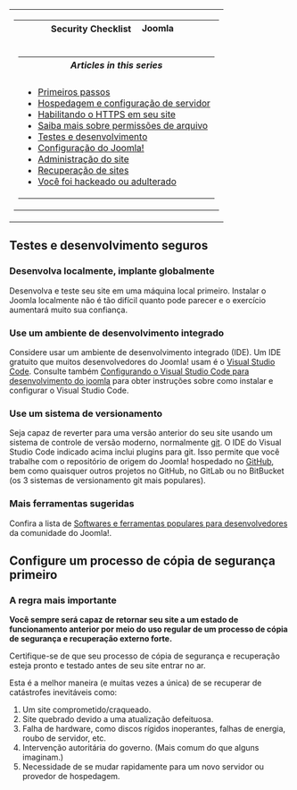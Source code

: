 <!-- Filename: Security_Checklist/Testing_and_Development / Display title: Lista de verificação de segurança/Testes e desenvolvimento -->

<table class="navbox" data-cellspacing="0">

<tbody>
<tr class="odd">
<td><table class="nowraplinks navbox-inner" data-cellspacing="0">

<tbody>
<tr class="header">
<th colspan="2" class="navbox-title" scope="col">Security Checklist <img
src="https://docs.joomla.org/images/7/7b/Compat_icon_CMS.png"
decoding="async" data-file-width="87" data-file-height="17" width="87"
height="17" alt="Joomla CMS" /></th>
</tr>
&#10;<tr class="odd">
<td></td>
<td></td>
</tr>
<tr class="even">
<td colspan="2" class="navbox-abovebelow"></td>
</tr>
<tr class="odd">
<td></td>
<td></td>
</tr>
<tr class="even">
<td colspan="2" class="navbox-list navbox-odd"><table
class="nowraplinks navbox-subgroup" data-cellspacing="0">

<tbody>
<tr class="header">
<th colspan="2" class="navbox-title" scope="col"><em>Articles in this
series</em></th>
</tr>
&#10;<tr class="odd">
<td></td>
<td></td>
</tr>
<tr class="even">
<td colspan="2" class="navbox-list navbox-odd"><ul>
<li><a href="https://docs.joomla.org/Security_Checklist/Getting_Started"
title="Special:MyLanguage/Security Checklist/Getting Started">Primeiros
passos</a></li>
<li><a
href="https://docs.joomla.org/Security_Checklist/Hosting_and_Server_Setup"
title="Special:MyLanguage/Security Checklist/Hosting and Server Setup">Hospedagem
e configuração de servidor</a></li>
<li><a href="https://docs.joomla.org/Enabling_HTTPS_on_your_site"
title="Special:MyLanguage/Enabling HTTPS on your site">Habilitando o
HTTPS em seu site</a></li>
<li><a
href="https://docs.joomla.org/Security_Checklist/Where_can_you_learn_more_about_file_permissions%3F"
title="Special:MyLanguage/Security Checklist/Where can you learn more about file permissions?">Saiba
mais sobre permissões de arquivo</a></li>
<li><a
href="https://docs.joomla.org/Security_Checklist/Testing_and_Development"
title="Special:MyLanguage/Security Checklist/Testing and Development">Testes
e desenvolvimento</a></li>
<li><a href="https://docs.joomla.org/Security_Checklist/Joomla!_Setup"
title="Special:MyLanguage/Security Checklist/Joomla! Setup">Configuração
do Joomla!</a></li>
<li><a
href="https://docs.joomla.org/Security_Checklisthttps://docs.joomla.org/Security%20Checklist/Site%20Administration">Administração
do site</a></li>
<li><a
href="https://docs.joomla.org/Security_Checklisthttps://docs.joomla.org/Security%20Checklist/Site%20Recovery">Recuperação
de sites</a></li>
<li><a
href="https://docs.joomla.org/Security_Checklist/You_have_been_hacked_or_defaced"
title="Special:MyLanguage/Security Checklist/You have been hacked or defaced">Você
foi hackeado ou adulterado</a></li>
</ul></td>
</tr>
</tbody>
</table></td>
</tr>
</tbody>
</table></td>
</tr>
</tbody>
</table>

## Testes e desenvolvimento seguros

### Desenvolva localmente, implante globalmente

Desenvolva e teste seu site em uma máquina local primeiro. Instalar o
Joomla localmente não é tão difícil quanto pode parecer e o exercício
aumentará muito sua confiança.

### Use um ambiente de desenvolvimento integrado

Considere usar um ambiente de desenvolvimento integrado (IDE). Um IDE
gratuito que muitos desenvolvedores do Joomla! usam é o
<a href="https://code.visualstudio.com/" class="external text"
target="_blank" rel="nofollow noreferrer noopener">Visual Studio
Code</a>. Consulte também [Configurando o Visual Studio Code para
desenvolvimento do
joomla](https://docs.joomla.org/Visual_Studio_Code "Special:MyLanguage/Visual Studio Code")
para obter instruções sobre como instalar e configurar o Visual Studio
Code.

### Use um sistema de versionamento

Seja capaz de reverter para uma versão anterior do seu site usando um
sistema de controle de versão moderno, normalmente
<a href="https://git-scm.com/" class="external text" target="_blank"
rel="nofollow noreferrer noopener">git</a>. O IDE do Visual Studio Code
indicado acima inclui plugins para git. Isso permite que você trabalhe
com o repositório de origem do Joomla! hospedado no
<a href="https://github.com/joomla/joomla-cms/releases"
class="external text" target="_blank"
rel="nofollow noreferrer noopener">GitHub</a>, bem como quaisquer outros
projetos no GitHub, no GitLab ou no BitBucket (os 3 sistemas de
versionamento git mais populares).

### Mais ferramentas sugeridas

Confira a lista de
<a href="http://forum.joomla.org/index.php/topic,25307.0.html"
class="external text" target="_blank"
rel="noreferrer noopener">Softwares e ferramentas populares para
desenvolvedores</a> da comunidade do Joomla!.

## Configure um processo de cópia de segurança primeiro

### A regra mais importante

**Você sempre será capaz de retornar seu site a um estado de
funcionamento anterior por meio do uso regular de um processo de cópia
de segurança e recuperação externo forte.**

Certifique-se de que seu processo de cópia de segurança e recuperação
esteja pronto e testado antes de seu site entrar no ar.

Esta é a melhor maneira (e muitas vezes a única) de se recuperar de
catástrofes inevitáveis como:

1.  Um site comprometido/craqueado.
2.  Site quebrado devido a uma atualização defeituosa.
3.  Falha de hardware, como discos rígidos inoperantes, falhas de
    energia, roubo de servidor, etc.
4.  Intervenção autoritária do governo. (Mais comum do que alguns
    imaginam.)
5.  Necessidade de se mudar rapidamente para um novo servidor ou
    provedor de hospedagem.

